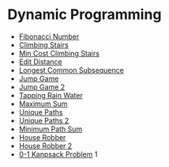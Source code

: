 
<h1 id="dp">Dynamic Programming</h1>

* [Fibonacci Number](https://github.com/anandhu720/Leetcode-Solutions/blob/main/509-fibonacci-number)
* [Climbing Stairs](https://github.com/anandhu720/Leetcode-Solutions/blob/main/70-climbing-stairs)
* [Min Cost Climbing Stairs](https://github.com/anandhu720/Leetcode-Solutions/blob/main/746-min-cost-climbing-stairs)
* [Edit Distance](https://github.com/anandhu720/Leetcode-Solutions/blob/main/72-edit-distance)
* [Longest Common Subsequence](https://github.com/anandhu720/Leetcode-Solutions/blob/main/1143-longest-common-subsequence)
* [Jump Game](https://github.com/anandhu720/Leetcode-Solutions/blob/main/55-jump-game)
* [Jump Game 2](https://github.com/anandhu720/Leetcode-Solutions/blob/main/45-jump-game-ii)
* [Tapping Rain Water](https://github.com/anandhu720/Leetcode-Solutions/blob/main/42-trapping-rain-water)
* [Maximum Sum](https://github.com/anandhu720/Leetcode-Solutions/tree/main/Maximum%20Sum%20Problem%20-%20GFG)
* [Unique Paths](https://github.com/anandhu720/Leetcode-Solutions/tree/main/62-unique-paths)
* [Unique Paths 2](https://github.com/anandhu720/Leetcode-Solutions/tree/main/63-unique-paths-ii)
* [Minimum Path Sum](https://github.com/anandhu720/Leetcode-Solutions/tree/main/64-minimum-path-sum)
* [House Robber](https://github.com/anandhu720/Leetcode-Solutions/tree/main/198-house-robber)
* [House Robber 2](https://github.com/anandhu720/Leetcode-Solutions/tree/main/213-house-robber-ii)
* [0-1 Kanpsack Problem](https://github.com/anandhu720/Leetcode-Solutions/tree/main/0%-%1%Knapsack%Problem%-%GFG)
1




